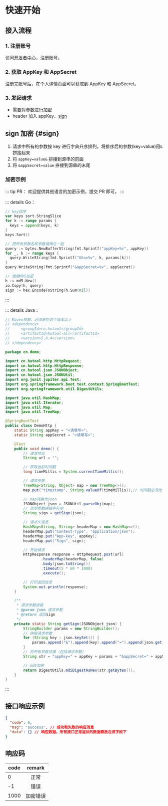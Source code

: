 # 快速开始

## 接入流程

### 1. 注册账号

访问[开发者中心](#)，注册账号。

### 2. 获取 AppKey 和 AppSecret

注册完账号后，在个人详情页面可以获取到 AppKey 和 AppSecret。

### 3. 发起请求

- 需要对参数进行加密
- header 加入 appKey、[sign](#sign)

## sign 加密 {#sign}

1. 请求中所有的参数按 key 进行字典升序排列，将排序后的参数(key=value)用`&`拼接起来
2. 将 `appKey=value&` 拼接到源串的前面
3. 将 `&appSecret=value` 拼接到源串的末尾

### 加密示例

::: tip PR：
欢迎提供其他语言的加密示例，提交 PR 即可。
:::

::: details Go：

```go
// key排序
var keys sort.StringSlice
for k := range params {
  keys = append(keys, k)
}
keys.Sort()

// 把所有参数名和参数值串在一起
query := bytes.NewBufferString(fmt.Sprintf("appKey=%v", appKey))
for _, k := range keys {
  query.WriteString(fmt.Sprintf("&%s=%v", k, params[k]))
}
query.WriteString(fmt.Sprintf("&appSecret=%v", appSecret))

// 使用MD5加密
h := md5.New()
io.Copy(h, query)
sign := hex.EncodeToString(h.Sum(nil))
```

:::

::: details Java：

```java
// Maven依赖，必须是在这个版本以上
// <dependency>
//     <groupId>cn.hutool</groupId>
//     <artifactId>hutool-all</artifactId>
//     <version>5.8.4</version>
// </dependency>

package cn.demo;

import cn.hutool.http.HttpRequest;
import cn.hutool.http.HttpResponse;
import cn.hutool.json.JSONObject;
import cn.hutool.json.JSONUtil;
import org.junit.jupiter.api.Test;
import org.springframework.boot.test.context.SpringBootTest;
import org.springframework.util.DigestUtils;

import java.util.HashMap;
import java.util.Iterator;
import java.util.Map;
import java.util.TreeMap;

@SpringBootTest
public class DemoHttp {
    static String appKey = "<请填写>";
    static String appSecret = "<请填写>";

    @Test
    public void demo() {
        // 请求地址
        String url = "";

        // 获取当前时间戳
        long timeMillis = System.currentTimeMillis();

        // 请求参数
        TreeMap<String, Object> map = new TreeMap<>();
        map.put("timestamp", String.valueOf(timeMillis));// 时间戳必须为 String 类型

        // map转换为json
        JSONObject json = JSONUtil.parseObj(map);
        // 请求参数拼接字符串
        String sign = getSign(json);

        // 请求头信息
        HashMap<String, String> headerMap = new HashMap<>();
        headerMap.put("Content-Type", "application/json");
        headerMap.put("App-key", appKey);
        headerMap.put("Sign", sign);

        // 开始请求
        HttpResponse response = HttpRequest.post(url)
                .headerMap(headerMap, false)
                .body(json.toString())
                .timeout(5 * 60 * 1000)
                .execute();

        // 打印返回信息
        System.out.println(response);
    }

    /**
     * 请求参数拼接
     * @param json 请求参数
     * @return 返回sign
     */
    private static String getSign(JSONObject json) {
        StringBuilder params = new StringBuilder();
        // 拼接请求参数
        for (String key : json.keySet()) {
            params.append("&").append(key).append("=").append(json.get(key));
        }
        // 将所有参数拼接（包括请求参数）
        String str = "appKey=" + appKey + params + "&appSecret=" + appSecret;

        // md5加密
        return DigestUtils.md5DigestAsHex(str.getBytes());
    }
}


```

:::

## 接口响应示例

```json
{
  "code": 0,
  "msg": "success", // 成功和失败的响应消息
  "data": {} // 响应数据，所有接口正常返回的数据都放在该字段下
}
```

## 响应码

| code |  remark  |
| ---- | :------: |
| 0    |   正常   |
| -1   |   错误   |
| 1000 | 加密错误 |
